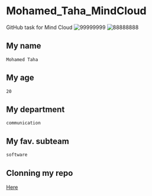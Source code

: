 # Mohamed_Taha_MindCloud
GitHub task for Mind Cloud
![99999999](https://user-images.githubusercontent.com/116389584/197296469-99c7bf0a-2704-417c-a1b3-f304c2940f96.png)
![88888888](https://user-images.githubusercontent.com/116389584/197296470-8424a332-0d5e-4b0e-ac79-db4c9fb47f81.png)

## My name 
`Mohamed Taha`
## My age 
`20`
## My department 
`communication`
## My fav. subteam
`software`
## Clonning my repo
[Here](https://github.com/MohamedAhmedTaha/Mohamed_Taha_MindCloud.git)
